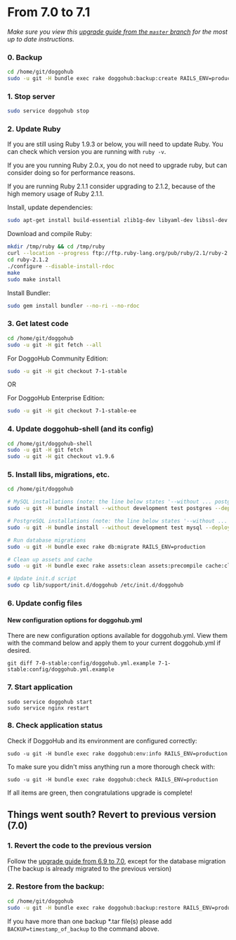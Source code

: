 # From 7.0 to 7.1
*Make sure you view this [upgrade guide from the `master` branch](../../../master/doc/update/7.0-to-7.1.md) for the most up to date instructions.*

### 0. Backup

```bash
cd /home/git/doggohub
sudo -u git -H bundle exec rake doggohub:backup:create RAILS_ENV=production
```

### 1. Stop server

```bash
sudo service doggohub stop
```

### 2. Update Ruby

If you are still using Ruby 1.9.3 or below, you will need to update Ruby.
You can check which version you are running with `ruby -v`.

If you are you running Ruby 2.0.x, you do not need to upgrade ruby, but can consider doing so for performance reasons.

If you are running Ruby 2.1.1 consider upgrading to 2.1.2, because of the high memory usage of Ruby 2.1.1.

Install, update dependencies:

```bash
sudo apt-get install build-essential zlib1g-dev libyaml-dev libssl-dev libgdbm-dev libreadline-dev libncurses5-dev libffi-dev curl
```

Download and compile Ruby:

```bash
mkdir /tmp/ruby && cd /tmp/ruby
curl --location --progress ftp://ftp.ruby-lang.org/pub/ruby/2.1/ruby-2.1.2.tar.gz | tar xz
cd ruby-2.1.2
./configure --disable-install-rdoc
make
sudo make install
```

Install Bundler:

```bash
sudo gem install bundler --no-ri --no-rdoc
```

### 3. Get latest code

```bash
cd /home/git/doggohub
sudo -u git -H git fetch --all
```

For DoggoHub Community Edition:

```bash
sudo -u git -H git checkout 7-1-stable
```

OR

For DoggoHub Enterprise Edition:

```bash
sudo -u git -H git checkout 7-1-stable-ee
```

### 4. Update doggohub-shell (and its config)

```bash
cd /home/git/doggohub-shell
sudo -u git -H git fetch
sudo -u git -H git checkout v1.9.6
```

### 5. Install libs, migrations, etc.

```bash
cd /home/git/doggohub

# MySQL installations (note: the line below states '--without ... postgres')
sudo -u git -H bundle install --without development test postgres --deployment

# PostgreSQL installations (note: the line below states '--without ... mysql')
sudo -u git -H bundle install --without development test mysql --deployment

# Run database migrations
sudo -u git -H bundle exec rake db:migrate RAILS_ENV=production

# Clean up assets and cache
sudo -u git -H bundle exec rake assets:clean assets:precompile cache:clear RAILS_ENV=production

# Update init.d script
sudo cp lib/support/init.d/doggohub /etc/init.d/doggohub
```

### 6. Update config files

#### New configuration options for doggohub.yml

There are new configuration options available for doggohub.yml. View them with the command below and apply them to your current doggohub.yml if desired.

```
git diff 7-0-stable:config/doggohub.yml.example 7-1-stable:config/doggohub.yml.example
```

### 7. Start application

    sudo service doggohub start
    sudo service nginx restart

### 8. Check application status

Check if DoggoHub and its environment are configured correctly:

    sudo -u git -H bundle exec rake doggohub:env:info RAILS_ENV=production

To make sure you didn't miss anything run a more thorough check with:

    sudo -u git -H bundle exec rake doggohub:check RAILS_ENV=production

If all items are green, then congratulations upgrade is complete!

## Things went south? Revert to previous version (7.0)

### 1. Revert the code to the previous version
Follow the [upgrade guide from 6.9 to 7.0](6.9-to-7.0.md), except for the database migration
(The backup is already migrated to the previous version)

### 2. Restore from the backup:

```bash
cd /home/git/doggohub
sudo -u git -H bundle exec rake doggohub:backup:restore RAILS_ENV=production
```
If you have more than one backup *.tar file(s) please add `BACKUP=timestamp_of_backup` to the command above.
